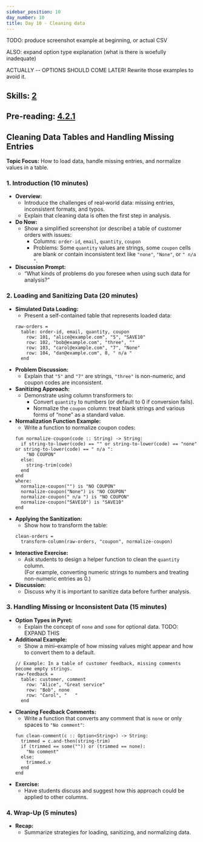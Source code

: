 ```yaml
---
sidebar_position: 10
day_number: 10
title: Day 10 - Cleaning data
---
```


TODO: produce screenshot example at beginning, or actual CSV

ALSO: expand option type explanation (what is there is woefully inadequate)

ACTUALLY -- OPTIONS SHOULD COME LATER! Rewrite those examples to avoid it.

## Skills: [2](/skills/#(2))

## Pre-reading: [4.2.1](https://dcic-world.org/2024-09-03/processing-tables.html#%28part._cleaning-tables%29)

## Cleaning Data Tables and Handling Missing Entries

**Topic Focus:** How to load data, handle missing entries, and normalize values in a table.

### 1. Introduction (10 minutes)
- **Overview:**  
  - Introduce the challenges of real‑world data: missing entries, inconsistent formats, and typos.
  - Explain that cleaning data is often the first step in analysis.
- **Do Now:**  
  - Show a simplified screenshot (or describe) a table of customer orders with issues:
    - Columns: `order-id`, `email`, `quantity`, `coupon`
    - Problems: Some `quantity` values are strings, some `coupon` cells are blank or contain inconsistent text like `"none"`, `"None"`, or `" n/a "`.
- **Discussion Prompt:**  
  - “What kinds of problems do you foresee when using such data for analysis?”

### 2. Loading and Sanitizing Data (20 minutes)
- **Simulated Data Loading:**  
  - Present a self-contained table that represents loaded data:
  ```pyret
  raw-orders =
    table: order-id, email, quantity, coupon
      row: 101, "alice@example.com", "5", "SAVE10"
      row: 102, "bob@example.com", "three", ""
      row: 103, "carol@example.com", "7", "None"
      row: 104, "dan@example.com", 8, " n/a "
    end
  ```
- **Problem Discussion:**  
  - Explain that `"5"` and `"7"` are strings, `"three"` is non-numeric, and coupon codes are inconsistent.
- **Sanitizing Approach:**  
  - Demonstrate using column transformers to:
    - Convert `quantity` to numbers (or default to 0 if conversion fails).
    - Normalize the `coupon` column: treat blank strings and various forms of “none” as a standard value.
- **Normalization Function Example:**  
  - Write a function to normalize coupon codes:
  ```pyret
  fun normalize-coupon(code :: String) -> String:
    if string-to-lower(code) == "" or string-to-lower(code) == "none" or string-to-lower(code) == " n/a ":
      "NO COUPON"
    else:
      string-trim(code)
    end
  end
  where:
    normalize-coupon("") is "NO COUPON"
    normalize-coupon("None") is "NO COUPON"
    normalize-coupon(" n/a ") is "NO COUPON"
    normalize-coupon("SAVE10") is "SAVE10"
  end
  ```
- **Applying the Sanitization:**  
  - Show how to transform the table:
  ```pyret
  clean-orders =
    transform-column(raw-orders, "coupon", normalize-coupon)
  ```
- **Interactive Exercise:**  
  - Ask students to design a helper function to clean the `quantity` column.  
    (For example, converting numeric strings to numbers and treating non-numeric entries as 0.)
- **Discussion:**  
  - Discuss why it is important to sanitize data before further analysis.

### 3. Handling Missing or Inconsistent Data (15 minutes)
- **Option Types in Pyret:**  
  - Explain the concept of `none` and `some` for optional data.
  TODO: EXPAND THIS
- **Additional Example:**  
  - Show a mini–example of how missing values might appear and how to convert them to a default.
  ```pyret
  // Example: In a table of customer feedback, missing comments become empty strings.
  raw-feedback =
    table: customer, comment
      row: "Alice", "Great service"
      row: "Bob", none
      row: "Carol", "   "
    end
  ```
- **Cleaning Feedback Comments:**  
  - Write a function that converts any comment that is `none` or only spaces to `"No comment"`:
  ```pyret
  fun clean-comment(c :: Option<String>) -> String:
    trimmed = c.and-then(string-trim) 
    if (trimmed == some("")) or (trimmed == none):
      "No comment"
    else:
      trimmed.v
    end
  end
  ```
- **Exercise:**  
  - Have students discuss and suggest how this approach could be applied to other columns.

### 4. Wrap-Up (5 minutes)
- **Recap:**  
  - Summarize strategies for loading, sanitizing, and normalizing data.

